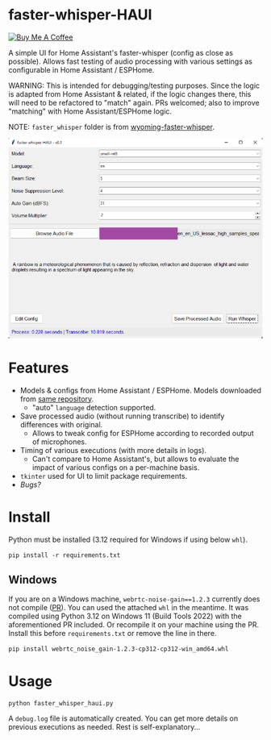 # faster-whisper-HAUI

<a href="https://www.buymeacoffee.com/Nerivec" target="_blank"><img src="https://cdn.buymeacoffee.com/buttons/v2/default-yellow.png" alt="Buy Me A Coffee" style="height: 60px !important;width: 217px !important;" ></a>

A simple UI for Home Assistant's faster-whisper (config as close as possible).
Allows fast testing of audio processing with various settings as configurable in Home Assistant / ESPHome.

WARNING: This is intended for debugging/testing purposes. Since the logic is adapted from Home Assistant & related, if the logic changes there, this will need to be refactored to "match" again. PRs welcomed; also to improve "matching" with Home Assistant/ESPHome logic.

NOTE: `faster_whisper` folder is from [wyoming-faster-whisper](https://github.com/rhasspy/wyoming-faster-whisper/tree/master/wyoming_faster_whisper/faster_whisper).

![Windows Screenshot](./assets/faster_whisper_haui_1.png)

# Features

- Models & configs from Home Assistant / ESPHome. Models downloaded from [same repository](https://github.com/rhasspy/models/releases/tag/v1.0).
  - "auto" `language` detection supported.
- Save processed audio (without running transcribe) to identify differences with original.
  - Allows to tweak config for ESPHome according to recorded output of microphones.
- Timing of various executions (with more details in logs).
  - Can't compare to Home Assistant's, but allows to evaluate the impact of various configs on a per-machine basis.
- `tkinter` used for UI to limit package requirements.
- _Bugs?_

# Install

Python must be installed (3.12 required for Windows if using below `whl`).

```
pip install -r requirements.txt
```

## Windows

If you are on a Windows machine, `webrtc-noise-gain==1.2.3` currently does not compile ([PR](https://github.com/rhasspy/webrtc-noise-gain/pull/15)).
You can used the attached `whl` in the meantime. It was compiled using Python 3.12 on Windows 11 (Build Tools 2022) with the aforementioned PR included. Or recompile it on your machine using the PR.
Install this before `requirements.txt` or remove the line in there.

```
pip install webrtc_noise_gain-1.2.3-cp312-cp312-win_amd64.whl
```

# Usage

```
python faster_whisper_haui.py
```

A `debug.log` file is automatically created. You can get more details on previous executions as needed.
Rest is self-explanatory...